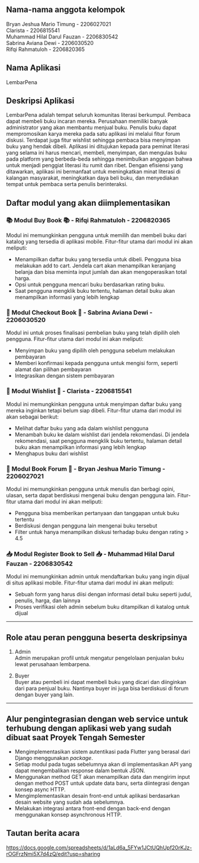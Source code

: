 ## Nama-nama anggota kelompok
Bryan Jeshua Mario Timung - 2206027021</br>
Clarista - 2206815541</br>
Muhammad Hilal Darul Fauzan - 2206830542</br>
Sabrina Aviana Dewi - 2206030520</br>
Rifqi Rahmatuloh - 2206820365</br>

## Nama Aplikasi
LembarPena

## Deskripsi Aplikasi
LembarPena adalah tempat seluruh komunitas literasi berkumpul. Pembaca dapat membeli buku incaran mereka. Perusahaan memiliki banyak administrator yang akan membantu menjual buku. Penulis buku dapat mempromosikan karya mereka pada satu aplikasi ini melalui fitur forum diskusi. Terdapat juga fitur wishlist sehingga pembaca bisa menyimpan buku yang hendak dibeli. Aplikasi ini ditujukan kepada para peminat literasi yang selama ini harus mencari, membeli, menyimpan, dan mengulas buku pada platform yang berbeda-beda sehingga menimbulkan anggapan bahwa untuk menjadi penggiat literasi itu rumit dan ribet. Dengan efisiensi yang ditawarkan, aplikasi ini bermanfaat untuk meningkatkan minat literasi di kalangan masyarakat, meningkatkan daya beli buku, dan menyediakan tempat untuk pembaca serta penulis berinteraksi.


## Daftar modul yang akan diimplementasikan
### 📚 Modul Buy Book 📚 - Rifqi Rahmatuloh - 2206820365
Modul ini memungkinkan pengguna untuk memilih dan membeli buku dari katalog yang tersedia di aplikasi mobile. Fitur-fitur utama dari modul ini akan meliputi:
- Menampilkan daftar buku yang tersedia untuk dibeli. Pengguna bisa melakukan add to cart. Jendela cart akan menampilkan keranjang belanja dan bisa meminta input jumlah dan akan mengoperasikan total harga.
- Opsi untuk pengguna mencari buku berdasarkan rating buku.
- Saat pengguna mengklik buku tertentu, halaman detail buku akan menampilkan informasi yang lebih lengkap

### 🛒 Modul Checkout Book 🛒 - Sabrina Aviana Dewi - 2206030520
Modul ini untuk proses finalisasi pembelian buku yang telah dipilih oleh pengguna. Fitur-fitur utama dari modul ini akan meliputi:
- Menyimpan buku yang dipilih oleh pengguna sebelum melakukan pembayaran
- Memberi konfirmasi kepada pengguna untuk mengisi form, seperti alamat dan pilihan pembayaran
- Integrasikan dengan sistem pembayaran

### 🎁 Modul Wishlist 🎁 - Clarista - 2206815541
Modul ini memungkinkan pengguna untuk menyimpan daftar buku yang mereka inginkan tetapi belum siap dibeli. Fitur-fitur utama dari modul ini akan sebagai berikut:
- Melihat daftar buku yang ada dalam wishlist pengguna
- Menambah buku ke dalam wishlist dari jendela rekomendasi. Di jendela rekomendasi, saat pengguna mengklik buku tertentu, halaman detail buku akan menampilkan informasi yang lebih lengkap
- Menghapus buku dari wishlist
  
### 📝 Modul Book Forum 📝 - Bryan Jeshua Mario Timung - 2206027021
Modul ini memungkinkan pengguna untuk menulis dan berbagi opini, ulasan, serta dapat berdiskusi mengenai buku dengan pengguna lain. Fitur-fitur utama dari modul ini akan meliputi:
- Pengguna bisa memberikan pertanyaan dan tanggapan untuk buku tertentu
- Berdiskusi dengan pengguna lain mengenai buku tersebut
- Filter untuk hanya menampilkan diskusi terhadap buku dengan rating > 4.5

### 📥 Modul Register Book to Sell 📥 - Muhammad Hilal Darul Fauzan - 2206830542
Modul ini memungkinkan admin untuk mendaftarkan buku yang ingin dijual di situs aplikasi mobile. Fitur-fitur utama dari modul ini akan meliputi:
- Sebuah form yang harus diisi dengan informasi detail buku seperti judul, penulis, harga, dan lainnya
- Proses verifikasi oleh admin sebelum buku ditampilkan di katalog untuk dijual

---


## Role atau peran pengguna beserta deskripsinya
1. Admin </br>
Admin merupakan profil untuk mengatur pengelolaan penjualan buku lewat perusahaan lembarpena.

2. Buyer </br>
Buyer atau pembeli ini dapat membeli buku yang dicari dan diinginkan dari para penjual buku. Nantinya buyer ini juga bisa berdiskusi di forum dengan buyer yang lain.

---

## Alur pengintegrasian dengan web service untuk terhubung dengan aplikasi web yang sudah dibuat saat Proyek Tengah Semester
- Mengimplementasikan sistem autentikasi pada Flutter yang berasal dari Django menggunakan _package_.
- Setiap modul pada tugas sebelumnya akan di implementasikan API yang dapat mengembalikan response dalam bentuk JSON.
- Menggunakan method GET akan menampilkan data dan mengirim input dengan method POST untuk update data baru, serta diintegrasi dengan konsep async HTTP.
- Mengimplementasikan desain front-end untuk aplikasi berdasarkan desain website yang sudah ada sebelumnya.
- Melakukan integrasi antara front-end dengan back-end dengan menggunakan konsep asynchronous HTTP.

## Tautan berita acara
https://docs.google.com/spreadsheets/d/1aLd6a_5FYw1JCtUQhUpf20rKJz-rOGFrzNmi5X7d4zQ/edit?usp=sharing

